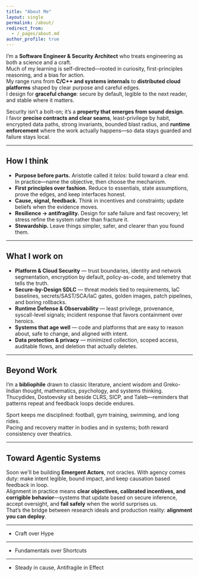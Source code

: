 ```yaml
---
title: "About Me"
layout: single
permalink: /about/
redirect_from:
  - /_pages/about.md
author_profile: true
---
```


I’m a **Software Engineer & Security Architect** who treats engineering as both a science and a craft.  
Much of my learning is self-directed—rooted in curiosity, first-principles reasoning, and a bias for action.  
My range runs from **C/C++ and systems internals** to **distributed cloud platforms** shaped by clear purpose and careful edges.  
I design for **graceful change**: secure by default, legible to the next reader, and stable where it matters.  

Security isn’t a bolt-on; it’s a **property that emerges from sound design**.  
I favor **precise contracts and clear seams**, least-privilege by habit, encrypted data paths, strong invariants, bounded blast radius, and **runtime enforcement** where the work actually happens—so data stays guarded and failure stays local.  

---

## How I think
- **Purpose before parts.** Aristotle called it *telos*: build toward a clear end. In practice—name the objective, then choose the mechanism.  
- **First principles over fashion.** Reduce to essentials, state assumptions, prove the edges, and keep interfaces honest.  
- **Cause, signal, feedback.** Think in incentives and constraints; update beliefs when the evidence moves.  
- **Resilience → antifragility.** Design for safe failure and fast recovery; let stress refine the system rather than fracture it.  
- **Stewardship.** Leave things simpler, safer, and clearer than you found them.

---

## What I work on
- **Platform & Cloud Security** — trust boundaries, identity and network segmentation, encryption by default, policy-as-code, and telemetry that tells the truth.  
- **Secure-by-Design SDLC** — threat models tied to requirements, IaC baselines, secrets/SAST/SCA/IaC gates, golden images, patch pipelines, and boring rollbacks.  
- **Runtime Defense & Observability** — least privilege, provenance, syscall-level signals; incident response that favors containment over heroics.  
- **Systems that age well** — code and platforms that are easy to reason about, safe to change, and aligned with intent.  
- **Data protection & privacy** — minimized collection, scoped access, auditable flows, and deletion that actually deletes.

---

## Beyond Work
I’m a **bibliophile** drawn to classic literature, ancient wisdom and Greko-Indian thought, mathematics, psychology, and systems thinking.  
Thucydides, Dostoevsky sit beside CLRS, SICP, and Taleb—reminders that patterns repeat and feedback loops decide  endures.  

Sport keeps me disciplined: football, gym training, swimming, and long rides.  
Pacing and recovery matter in bodies and in systems; both reward consistency over theatrics.

<!-- ---

## Core principles
**Ownership.** If it touches the user, it’s mine.  
**First principles.** Start from what must be true; earn the rest.  
**Bias for action.** Small steps, fast feedback, reversible by design.  
**Simplicity.** Reduce surfaces; clarify intent; name the invariants.  
**Antifragility.** Let stress inform the design and improve the defaults.  
**Stewardship.** Build with care; leave the system better than you found it. -->

---

## Toward Agentic Systems
Soon we'll be building **Emergent Actors**, not oracles. With agency comes duty: make intent legible, bound impact, and keep causation based feedback in loop.  
Alignment in practice means **clear objectives, calibrated incentives, and corrigible behavior**—systems that update based on secure inference, accept oversight, and **fail safely** when the world surprises us.  
That’s the bridge between research ideals and production reality: **alignment you can deploy**.

---
- Craft over Hype

---
- Fundamentals over Shortcuts

---
- Steady in cause, Antifragile in Effect